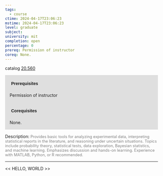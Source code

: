 ```yaml
---
tags:
  - course
ctime: 2024-04-17T23:06:23
mstime: 2024-04-17T23:06:23
level: graduate
subject: 
university: mit
completion: open
percentage: 0
prereq: Permission of instructor
coreq: None.
---
```


catalog [20.560](http://student.mit.edu/catalog/m20a.html#20.560)

<span style="display: block; padding: 15px; background-color: rgb(100, 100, 100, 0.2);"><font id="m_prereq2055_0" style="display: block; font-family: Arial, sans-serif; font-weight: bold; padding: 5px">Prerequisites</font><br><span id="prereq2055_0">Permission of instructor</span></span>
<span style="display: block; padding: 15px; background-color: rgb(100, 100, 100, 0.2);"><font id="m_coreq2055_0" style="display: block; font-family: Arial, sans-serif; font-weight: bold; padding: 5px">Corequisites</font><br><span id="coreq2055_0">None.</span></span>

<font style="">Description:</font>
<font style="color: grey; font-size: 0.8rem;">Provides basic tools for analyzing experimental data, interpreting statistical reports in the literature, and reasoning under uncertain situations. Topics include probability theory, statistical tests, data exploration, Bayesian statistics, and machine learning. Emphasizes discussion and hands-on learning. Experience with MATLAB, Python, or R recommended.</font>



---

<< HELLO, WORLD >>

